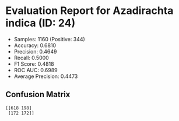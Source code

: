 # Evaluation Report for Azadirachta indica (ID: 24)
- Samples: 1160 (Positive: 344)
- Accuracy: 0.6810
- Precision: 0.4649
- Recall: 0.5000
- F1 Score: 0.4818
- ROC AUC: 0.6989
- Average Precision: 0.4473

## Confusion Matrix
```
[[618 198]
 [172 172]]
```